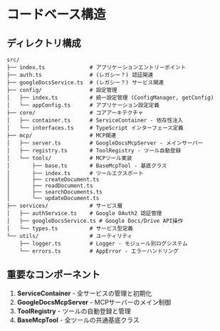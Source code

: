 # コードベース構造

## ディレクトリ構成
```
src/
├── index.ts              # アプリケーションエントリーポイント
├── auth.ts               # (レガシー？) 認証関連
├── googleDocsService.ts  # (レガシー？) サービス関連
├── config/               # 設定管理
│   ├── index.ts          # 統一設定管理 (ConfigManager, getConfig)
│   └── appConfig.ts      # アプリケーション設定定義
├── core/                 # コアアーキテクチャ
│   ├── container.ts      # ServiceContainer - 依存性注入
│   └── interfaces.ts     # TypeScript インターフェース定義
├── mcp/                  # MCP関連
│   ├── server.ts         # GoogleDocsMcpServer - メインサーバー
│   ├── registry.ts       # ToolRegistry - ツール自動登録
│   └── tools/            # MCPツール実装
│       ├── base.ts       # BaseMcpTool - 基底クラス
│       ├── index.ts      # ツールエクスポート
│       ├── createDocument.ts
│       ├── readDocument.ts
│       ├── searchDocuments.ts
│       └── updateDocument.ts
├── services/             # サービス層
│   ├── authService.ts    # Google OAuth2 認証管理
│   ├── googleDocsService.ts # Google Docs/Drive API操作
│   └── types.ts          # サービス型定義
└── utils/                # ユーティリティ
    ├── logger.ts         # Logger - モジュール別ログシステム
    └── errors.ts         # AppError - エラーハンドリング
```

## 重要なコンポーネント
1. **ServiceContainer** - 全サービスの管理と初期化
2. **GoogleDocsMcpServer** - MCPサーバーのメイン制御
3. **ToolRegistry** - ツールの自動登録と管理
4. **BaseMcpTool** - 全ツールの共通基底クラス